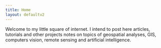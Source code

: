 ```yaml
---
title: Home
layout: defaultv2
---
```


Welcome to my little square of internet. I intend to post here articles, tutorials and other projects notes on topics of geospatial analyses, GIS, computers vision, remote sensing and artificial intelligence.
 